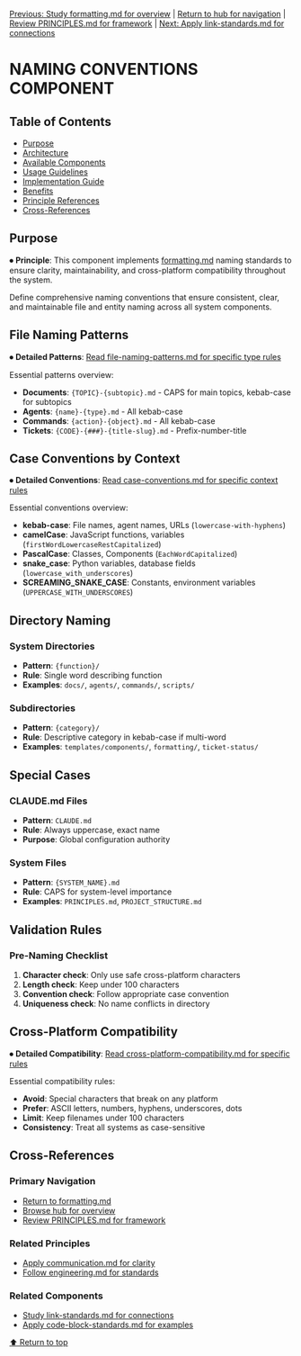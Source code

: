 
[Previous: Study formatting.md for overview](../../../principles/formatting.md) | [Return to hub for navigation](../../philosophy/index.md) | [Review PRINCIPLES.md for framework](../principles/PRINCIPLES.md) | [Next: Apply link-standards.md for connections](link-standards.md)

# NAMING CONVENTIONS COMPONENT

## Table of Contents
- [Purpose](#purpose)
- [Architecture](#architecture)
- [Available Components](#available-components)
- [Usage Guidelines](#usage-guidelines)
- [Implementation Guide](#implementation-guide)
- [Benefits](#benefits)
- [Principle References](#principle-references)
- [Cross-References](#cross-references)

## Purpose

⏺ **Principle**: This component implements [formatting.md](../../../principles/formatting.md) naming standards to ensure clarity, maintainability, and cross-platform compatibility throughout the system.

Define comprehensive naming conventions that ensure consistent, clear, and maintainable file and entity naming across all system components.

## File Naming Patterns

⏺ **Detailed Patterns**: [Read file-naming-patterns.md for specific type rules](file-naming-patterns.md)

Essential patterns overview:
- **Documents**: `{TOPIC}-{subtopic}.md` - CAPS for main topics, kebab-case for subtopics
- **Agents**: `{name}-{type}.md` - All kebab-case
- **Commands**: `{action}-{object}.md` - All kebab-case
- **Tickets**: `{CODE}-{###}-{title-slug}.md` - Prefix-number-title

## Case Conventions by Context

⏺ **Detailed Conventions**: [Read case-conventions.md for specific context rules](case-conventions.md)

Essential conventions overview:
- **kebab-case**: File names, agent names, URLs (`lowercase-with-hyphens`)
- **camelCase**: JavaScript functions, variables (`firstWordLowercaseRestCapitalized`)
- **PascalCase**: Classes, Components (`EachWordCapitalized`)
- **snake_case**: Python variables, database fields (`lowercase_with_underscores`)
- **SCREAMING_SNAKE_CASE**: Constants, environment variables (`UPPERCASE_WITH_UNDERSCORES`)

## Directory Naming

### System Directories
- **Pattern**: `{function}/` 
- **Rule**: Single word describing function
- **Examples**: `docs/`, `agents/`, `commands/`, `scripts/`

### Subdirectories
- **Pattern**: `{category}/`
- **Rule**: Descriptive category in kebab-case if multi-word
- **Examples**: `templates/components/`, `formatting/`, `ticket-status/`

## Special Cases

### CLAUDE.md Files
- **Pattern**: `CLAUDE.md`
- **Rule**: Always uppercase, exact name
- **Purpose**: Global configuration authority

### System Files
- **Pattern**: `{SYSTEM_NAME}.md`
- **Rule**: CAPS for system-level importance
- **Examples**: `PRINCIPLES.md`, `PROJECT_STRUCTURE.md`

## Validation Rules

### Pre-Naming Checklist
1. **Character check**: Only use safe cross-platform characters
2. **Length check**: Keep under 100 characters
3. **Convention check**: Follow appropriate case convention
4. **Uniqueness check**: No name conflicts in directory

## Cross-Platform Compatibility

⏺ **Detailed Compatibility**: [Read cross-platform-compatibility.md for specific rules](cross-platform-compatibility.md)

Essential compatibility rules:
- **Avoid**: Special characters that break on any platform
- **Prefer**: ASCII letters, numbers, hyphens, underscores, dots
- **Limit**: Keep filenames under 100 characters
- **Consistency**: Treat all systems as case-sensitive

## Cross-References

### Primary Navigation
- [Return to formatting.md](../../../principles/formatting.md)
- [Browse hub for overview](../../philosophy/index.md)
- [Review PRINCIPLES.md for framework](../principles/PRINCIPLES.md)

### Related Principles
- [Apply communication.md for clarity](../../../principles/communication.md)
- [Follow engineering.md for standards](../../../principles/engineering.md)

### Related Components
- [Study link-standards.md for connections](link-standards.md)
- [Apply code-block-standards.md for examples](code-block-standards.md)

[⬆ Return to top](#naming-conventions-component)
